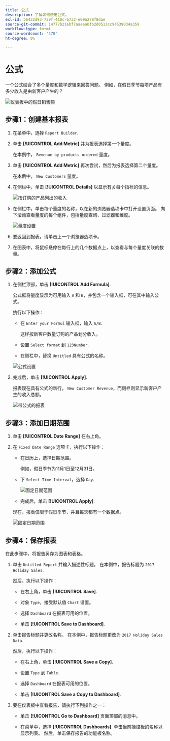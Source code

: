 ```yaml
---
title: 公式
description: 了解如何使用公式。
exl-id: b6432d93-739f-410c-b732-e09a278f8dae
source-git-commit: 14777b216bf7aaeea0fb2d0513cc94539034a359
workflow-type: tm+mt
source-wordcount: '470'
ht-degree: 0%

---
```


# 公式

一个公式结合了多个量度和数学逻辑来回答问题。 例如，在假日季节每项产品有多少收入是由新客户产生的？

![仪表板中的假日销售额](../../assets/magento-bi-report-builder-revenue-by-products-formula-report-holiday-sales-dashboard.png)

## 步骤1：创建基本报表

1. 在菜单中，选择 `Report Builder`.

1. 单击 **[!UICONTROL Add Metric]** 并为报表选择第一个量度。

   在本例中， `Revenue by products ordered` 量度。

1. 单击 **[!UICONTROL Add Metric]** 再次尝试，然后为报表选择第二个量度。

   在本例中， `New Customers` 量度。

1. 在侧栏中，单击 **[!UICONTROL Details]** 以显示有关每个指标的信息。

   ![按订购的产品列出的收入](../../assets/magento-bi-report-builder-revenue-by-products.png)

1. 在侧栏中，单击每个量度的名称，以在新的浏览器选项卡中打开设置页面。 向下滚动查看量度的每个组件，包括量度查询、过滤器和维度。

   ![量度设置](../../assets/magento-bi-report-builder-revenue-by-products-metric-detail.png)

1. 要返回到报表，请单击上一个浏览器选项卡。

1. 在图表中，将鼠标悬停在每行上的几个数据点上，以查看与每个量度关联的数量。

## 步骤2：添加公式

1. 在侧栏顶部，单击 **[!UICONTROL Add Formula]**.

   公式框将量度显示为可用输入 `A` 和 `B`，并包含一个输入框，可在其中输入公式。

   执行以下操作：

   * 在 `Enter your Formul` 输入框，输入 `A/B`.

      这样按新客户数量订购的产品划分收入。

   * 设置 `Select format` 到 `123Number`.

   * 在侧栏中，替换 `Untitled` 具有公式的名称。

   ![公式设置](../../assets/magento-bi-report-builder-revenue-by-products-add-formula-detail.png)

1. 完成后，单击 **[!UICONTROL Apply]**.

   报表现在具有公式的新行， `New Customer Revenue`，而侧栏则显示新客户产生的收入总额。

   ![带公式的报表](../../assets/magento-bi-report-builder-revenue-by-products-formula-report.png)

## 步骤3：添加日期范围

1. 单击 **[!UICONTROL Date Range]** 在右上角。

1. 在 `Fixed Date Range` 选项卡，执行以下操作：

   * 在日历上，选择日期范围。

      例如，假日季节为11月1日至12月31日。

   * 下 `Select Time Interval`，选择 `Day`.

      ![固定日期范围](../../assets/magento-bi-report-builder-revenue-by-products-formula-report-fixed-date-range.png)

   * 完成后，单击 **[!UICONTROL Apply]**.

   现在，报表仅限于假日季节，并且每天都有一个数据点。

   ![固定日期范围](../../assets/magento-bi-report-builder-revenue-by-products-formula-report-fixed-date-range-report.png)

## 步骤4：保存报表

在此步骤中，将报告另存为图表和表格。

1. 单击 `Untitled Report` 并输入描述性标题。 在本例中，报告标题为 `2017 Holiday Sales`.

   然后，执行以下操作：

   * 在右上角，单击 **[!UICONTROL Save]**.

   * 对象 `Type`，接受默认值 `Chart` 设置。

   * 选择 `Dashboard` 在报表可用的位置。

   * 单击 **[!UICONTROL Save to Dashboard]**.

1. 单击报告标题并更改名称。 在本例中，报告标题更改为 `2017 Holiday Sales Data`.

   然后，执行以下操作：

   * 在右上角，单击 **[!UICONTROL Save a Copy]**.

   * 设置 `Type` 到 `Table`.

   * 选择 `Dashboard` 在报表可用的位置。

   * 单击 **[!UICONTROL Save a Copy to Dashboard]**.

1. 要在仪表板中查看报告，请执行下列操作之一：

   * 单击 **[!UICONTROL Go to Dashboard]** 页面顶部的消息中。

   * 在菜单中，选择 **[!UICONTROL Dashboards]**. 单击当前操控板的名称以显示列表。 然后，单击保存报告的功能板名称。
